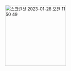 <img width="200" alt="스크린샷 2023-01-28 오전 11 50 49" src="https://user-images.githubusercontent.com/75261551/215238416-39cfbbb4-0056-4367-a4be-2de86a13d080.png">
